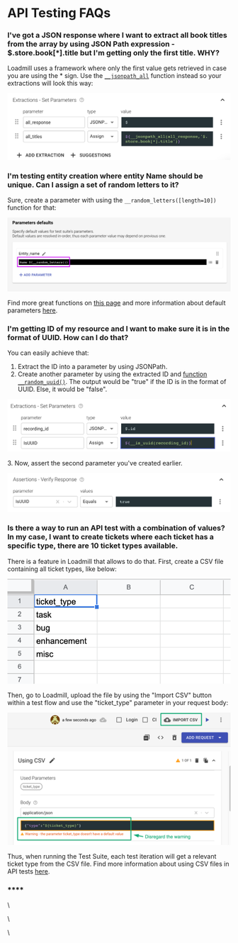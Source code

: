 # API Testing FAQs

### I've got a JSON response where I want to extract all book titles from the array by using JSON Path expression - $.store.book\[\*].title but I'm getting only the first title. WHY?

Loadmill uses a framework where only the first value gets retrieved in case you are using the \* sign. Use the [`__jsonpath_all`](https://docs.loadmill.com/api-testing/test-suite-editor/functions#\__jsonpath_all-target-jsonpath-default) function instead so your extractions will look this way:

![](../.gitbook/assets/screenshot-2021-10-03t154715.913.png)

### **I'm testing entity creation where entity Name should be unique. Can I assign a set of random letters to it?**

Sure, create a parameter with using the `__random_letters([length=10])` function for that:

![](../.gitbook/assets/screenshot-2021-04-01t155426.154.png)

Find more great functions on [this page](https://docs.loadmill.com/api-testing/test-suite-editor/functions#randomization-functions) and more information about default parameters [here](https://docs.loadmill.com/api-testing/test-suite-editor/test-suite-parameters). 

### **I'm getting ID of my resource and I want to make sure it is in the format of UUID. How can I do that?**

You can easily achieve that:

1. Extract the ID into a parameter by using JSONPath.
2. Create another parameter by using the extracted ID and [function `__random_uuid()`](https://docs.loadmill.com/api-testing/test-suite-editor/functions#\__random_uuid). The output would be "true" if the ID is in the format of UUID. Else, it would be "false".

![](../.gitbook/assets/screenshot-2021-10-03t155017.448.png)

   3\. Now, assert the second parameter you've created earlier.

![](../.gitbook/assets/screenshot-2021-10-03t155243.087.png)

### Is there a way to run an API test with a combination of values? In my case, I want to create tickets where each ticket has a specific type, there are 10 ticket types available.

There is a feature in Loadmill that allows to do that. First, create a CSV file containing all ticket types, like below:

![CSV file](../.gitbook/assets/screen-shot-2021-04-06-at-17.36.38.png)

Then, go to Loadmill, upload the file by using the "Import CSV" button within a test flow and use the "ticket_type" parameter in your request body:

![](../.gitbook/assets/screenshot-2021-10-03t155529.122.png)

Thus, when running the Test Suite, each test iteration will get a relevant ticket type from the CSV file. Find more information about using CSV files in API tests [here](https://docs.loadmill.com/api-testing/test-suite-editor/api-tests-data-from-csv-files). 





### ****

\


\


\
